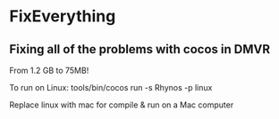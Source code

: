 # FixEverything

## Fixing all of the problems with cocos in DMVR

From 1.2 GB to 75MB!

To run on Linux:
tools/bin/cocos run -s Rhynos -p linux

Replace linux with mac for compile & run on a Mac computer
